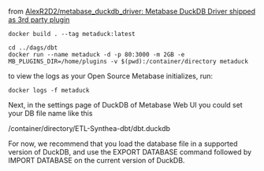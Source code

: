 
from [AlexR2D2/metabase_duckdb_driver: Metabase DuckDB Driver shipped as 3rd party plugin](https://github.com//AlexR2D2/metabase_duckdb_driver)

```
docker build . --tag metaduck:latest

cd ../dags/dbt
docker run --name metaduck -d -p 80:3000 -m 2GB -e MB_PLUGINS_DIR=/home/plugins -v $(pwd):/container/directory metaduck 
```


to view the logs as your Open Source Metabase initializes, run:

```
docker logs -f metaduck

```

Next, in the settings page of DuckDB of Metabase Web UI you could set your DB file name like this

/container/directory/ETL-Synthea-dbt/dbt.duckdb


For now, we recommend that you load the database file in a supported version of DuckDB, and use the EXPORT DATABASE command followed by IMPORT DATABASE on the current version of DuckDB.

